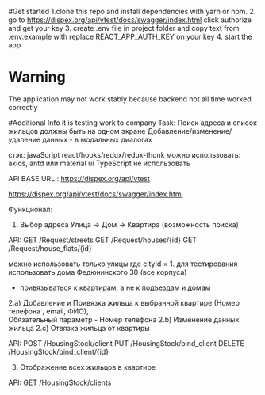 #Get started
1.clone this repo and install dependencies with yarn or npm.
2. go to https://dispex.org/api/vtest/docs/swagger/index.html click authorize and get 
your key 
3. create .env file in project folder and copy text from .env.example with replace REACT_APP_AUTH_KEY  on your key 
4. start the app
# Warning  
The application may not work stably because backend not all time worked correctly

#Additional Info
it is testing work to company 
Task:
Поиск адреса и список жильцов должны быть на одном экране
Добавление/изменение/удаление данных - в модальных диалогах

стэк: 
javaScript react/hooks/redux/redux-thunk
можно использовать: axios, antd или material ui
TypeScript не использовать

API BASE URL : https://dispex.org/api/vtest

https://dispex.org/api/vtest/docs/swagger/index.html

Функционал:

1) Выбор адреса
   Улица -> Дом -> Квартира
   (возможность поиска)

API:
GET /Request/streets
GET /Request/houses/{id}
GET /Request/house_flats/{id}

можно использовать только улицы где cityId = 1.
для тестирования использовать дома Федюнинского 30 (все корпуса)
+ привязываться к квартирам, а не к подъездам и домам

2.a) Добавление и Привязка жильца к выбранной квартире
(Номер телефона , email, ФИО),  
Обязательный параметр - Номер телефона
2.b) Изменение данных жильца
2.c) Отвязка жильца от квартиры

API:
POST /HousingStock/client
PUT    /HousingStock/bind_client
DELETE /HousingStock/bind_client/{id}

3) Отображение всех жильцов в квартире

API:
GET /HousingStock/clients
